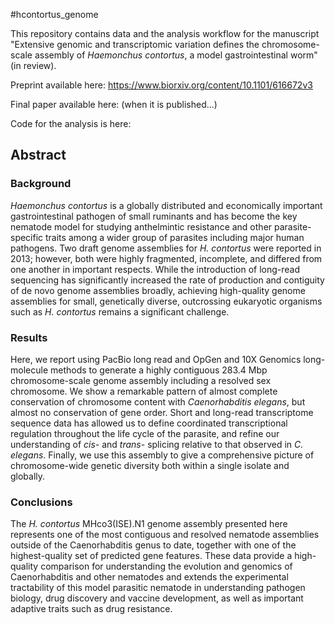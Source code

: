 #hcontortus_genome

This repository contains data and the analysis workflow for the manuscript "Extensive genomic and transcriptomic variation defines
the chromosome-scale assembly of *Haemonchus contortus*, a model gastrointestinal worm" (in review).

Preprint available here: https://www.biorxiv.org/content/10.1101/616672v3

Final paper available here: (when it is published...)

Code for the analysis is here:

## Abstract
### Background
*Haemonchus contortus* is a globally distributed and economically important gastrointestinal pathogen of small ruminants and has become the key nematode model for studying anthelmintic resistance and other parasite-specific traits among a wider group of parasites including major human pathogens. Two draft genome assemblies for *H. contortus* were reported in 2013; however, both were highly fragmented, incomplete, and differed from one another in important respects. While the introduction of long-read sequencing has significantly increased the rate of production and contiguity of de novo genome assemblies broadly, achieving high-quality genome assemblies for small, genetically diverse, outcrossing eukaryotic organisms such as *H. contortus* remains a significant challenge.

### Results
Here, we report using PacBio long read and OpGen and 10X Genomics long-molecule methods to generate a highly contiguous 283.4 Mbp chromosome-scale genome assembly including a resolved sex chromosome. We show a remarkable pattern of almost complete conservation of chromosome content with *Caenorhabditis elegans*, but almost no conservation of gene order. Short and long-read transcriptome sequence data has allowed us to define coordinated transcriptional regulation throughout the life cycle of the parasite, and refine our understanding of *cis-* and *trans-* splicing relative to that observed in *C. elegans*. Finally, we use this assembly to give a comprehensive picture of chromosome-wide genetic diversity both within a single isolate and globally.

### Conclusions
The *H. contortus* MHco3(ISE).N1 genome assembly presented here represents one of the most contiguous and resolved nematode assemblies outside of the Caenorhabditis genus to date, together with one of the highest-quality set of predicted gene features. These data provide a high-quality comparison for understanding the evolution and genomics of Caenorhabditis and other nematodes and extends the experimental tractability of this model parasitic nematode in understanding pathogen biology, drug discovery and vaccine development, as well as important adaptive traits such as drug resistance.
